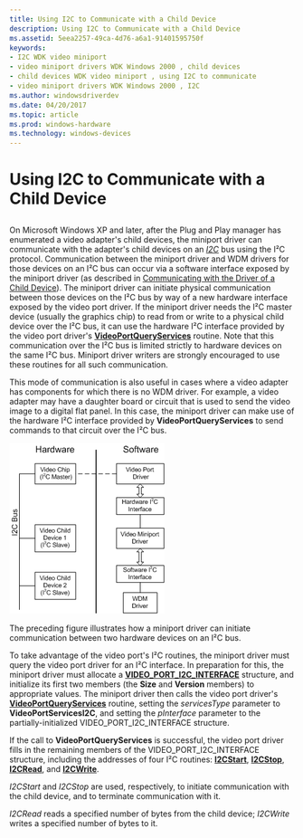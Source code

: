 ```yaml
---
title: Using I2C to Communicate with a Child Device
description: Using I2C to Communicate with a Child Device
ms.assetid: 5eea2257-49ca-4d76-a6a1-91401595750f
keywords:
- I2C WDK video miniport
- video miniport drivers WDK Windows 2000 , child devices
- child devices WDK video miniport , using I2C to communicate
- video miniport drivers WDK Windows 2000 , I2C
ms.author: windowsdriverdev
ms.date: 04/20/2017
ms.topic: article
ms.prod: windows-hardware
ms.technology: windows-devices
---
```


# Using I2C to Communicate with a Child Device


## <span id="ddk_using_i2c_to_communicate_with_a_child_device_gg"></span><span id="DDK_USING_I2C_TO_COMMUNICATE_WITH_A_CHILD_DEVICE_GG"></span>


On Microsoft Windows XP and later, after the Plug and Play manager has enumerated a video adapter's child devices, the miniport driver can communicate with the adapter's child devices on an [*I2C*](https://msdn.microsoft.com/library/windows/hardware/ff556290#wdkgloss-inter-integrated-circuit--i2c-) bus using the I²C protocol. Communication between the miniport driver and WDM drivers for those devices on an I²C bus can occur via a software interface exposed by the miniport driver (as described in [Communicating with the Driver of a Child Device](communicating-with-the-driver-of-a-child-device.md)). The miniport driver can initiate physical communication between those devices on the I²C bus by way of a new hardware interface exposed by the video port driver. If the miniport driver needs the I²C master device (usually the graphics chip) to read from or write to a physical child device over the I²C bus, it can use the hardware I²C interface provided by the video port driver's [**VideoPortQueryServices**](https://msdn.microsoft.com/library/windows/hardware/ff570337) routine. Note that this communication over the I²C bus is limited strictly to hardware devices on the same I²C bus. Miniport driver writers are strongly encouraged to use these routines for all such communication.

This mode of communication is also useful in cases where a video adapter has components for which there is no WDM driver. For example, a video adapter may have a daughter board or circuit that is used to send the video image to a digital flat panel. In this case, the miniport driver can make use of the hardware I²C interface provided by **VideoPortQueryServices** to send commands to that circuit over the I²C bus.

![diagram illustrating communicating with child device through the inter-integrated circuit (i2c) interface](images/i2cfig1.png)

The preceding figure illustrates how a miniport driver can initiate communication between two hardware devices on an I²C bus.

To take advantage of the video port's I²C routines, the miniport driver must query the video port driver for an I²C interface. In preparation for this, the miniport driver must allocate a [**VIDEO\_PORT\_I2C\_INTERFACE**](https://msdn.microsoft.com/library/windows/hardware/ff570538) structure, and initialize its first two members (the **Size** and **Version** members) to appropriate values. The miniport driver then calls the video port driver's [**VideoPortQueryServices**](https://msdn.microsoft.com/library/windows/hardware/ff570337) routine, setting the *servicesType* parameter to **VideoPortServicesI2C**, and setting the *pInterface* parameter to the partially-initialized VIDEO\_PORT\_I2C\_INTERFACE structure.

If the call to **VideoPortQueryServices** is successful, the video port driver fills in the remaining members of the VIDEO\_PORT\_I2C\_INTERFACE structure, including the addresses of four I²C routines: [**I2CStart**](https://msdn.microsoft.com/library/windows/hardware/ff567375), [**I2CStop**](https://msdn.microsoft.com/library/windows/hardware/ff567376), [**I2CRead**](https://msdn.microsoft.com/library/windows/hardware/ff567372), and [**I2CWrite**](https://msdn.microsoft.com/library/windows/hardware/ff567378).

*I2CStart* and *I2CStop* are used, respectively, to initiate communication with the child device, and to terminate communication with it.

*I2CRead* reads a specified number of bytes from the child device; *I2CWrite* writes a specified number of bytes to it.

 

 





